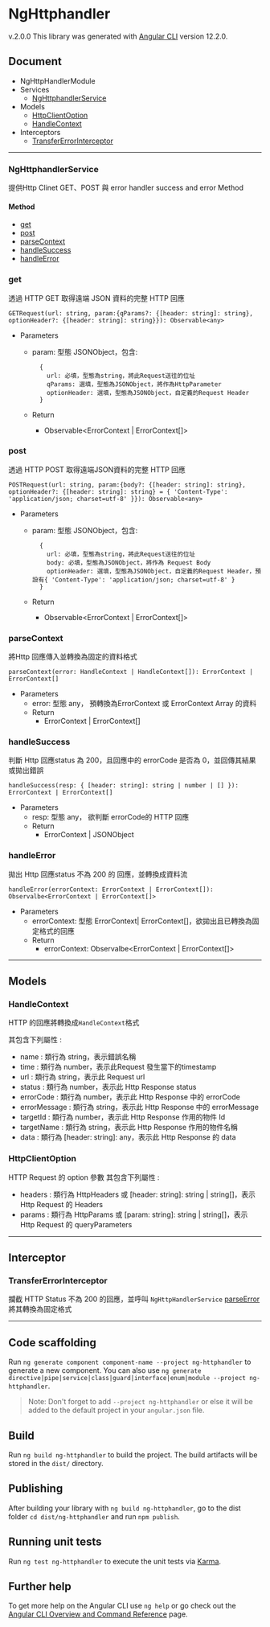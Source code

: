 # NgHttphandler

v.2.0.0
This library was generated with [Angular CLI](https://github.com/angular/angular-cli) version 12.2.0.

## Document
- NgHttpHandlerModule
- Services
  - [NgHttphandlerService](#NgHttphandlerService)
- Models
  - [HttpClientOption](#HttpClientOption)
  - [HandleContext](#HandleContext)
- Interceptors
  - [TransferErrorInterceptor](#TransferErrorInterceptor)

------------

### NgHttphandlerService

提供Http Clinet GET、POST 與 error handler success and error Method

#### Method

- [get](#get)
- [post](#post)
- [parseContext](#parseContext)
- [handleSuccess](#handleSuccess)
- [handleError](#handleError)

### get

透過 HTTP GET 取得遠端 JSON 資料的完整 HTTP 回應

`GETRequest(url: string, param:{qParams?: {[header: string]: string}, optionHeader?: {[header: string]: string}}): Observable<any>`

- Parameters
  - param: 型態 JSONObject，包含:  
      
          {
            url: 必填，型態為string，將此Request送往的位址
            qParams: 選填，型態為JSONObject，將作為HttpParameter
            optionHeader: 選填，型態為JSONObject，自定義的Request Header
          }
  - Return
    - Observable&lt;ErrorContext | ErrorContext[]&gt;

### post

透過 HTTP POST 取得遠端JSON資料的完整 HTTP 回應

`POSTRequest(url: string, param:{body?: {[header: string]: string}, optionHeader?: {[header: string]: string} = { 'Content-Type': 'application/json; charset=utf-8' }}): Observable<any>`

- Parameters
  - param: 型態 JSONObject，包含:  
      
          {
            url: 必填，型態為string，將此Request送往的位址
            body: 必填，型態為JSONObject，將作為 Request Body
            optionHeader: 選填，型態為JSONObject，自定義的Request Header，預設有{ 'Content-Type': 'application/json; charset=utf-8' }
          }
  - Return
    - Observable&lt;ErrorContext | ErrorContext[]&gt;


### parseContext

將Http 回應傳入並轉換為固定的資料格式

`parseContext(error: HandleContext | HandleContext[]): ErrorContext | ErrorContext[]`

- Parameters
  - error: 型態 any， 預轉換為ErrorContext 或 ErrorContext Array 的資料
  - Return
    - ErrorContext |  ErrorContext[]

### handleSuccess

判斷 Http 回應status 為 200，且回應中的 errorCode 是否為 0，並回傳其結果或拋出錯誤

`handleSuccess(resp: { [header: string]: string | number | [] }): ErrorContext | ErrorContext[]`

- Parameters
  - resp: 型態 any， 欲判斷 errorCode的 HTTP 回應
  - Return
    - ErrorContext |  JSONObject

### handleError

拋出 Http 回應status 不為 200 的 回應，並轉換成資料流

`handleError(errorContext: ErrorContext | ErrorContext[]): Observalbe<ErrorContext | ErrorContext[]>`

- Parameters
  - errorContext: 型態 ErrorContext| ErrorContext[]，欲拋出且已轉換為固定格式的回應
  - Return
    - errorContext: Observalbe<ErrorContext | ErrorContext[]>

------------
## Models

### HandleContext

HTTP 的回應將轉換成`HandleContext`格式

其包含下列屬性 : 

- name         :  類行為 string，表示錯誤名稱
- time         :  類行為 number，表示此Request 發生當下的timestamp
- url          :  類行為 string，表示此 Request url
- status       :  類行為 number，表示此 Http Response status
- errorCode    :  類行為 number，表示此 Http Response 中的 errorCode
- errorMessage :  類行為 string，表示此 Http Response 中的 errorMessage
- targetId     :  類行為 number，表示此 Http Response 作用的物件 Id
- targetName   :  類行為 string，表示此 Http Response 作用的物件名稱
- data         :  類行為 [header: string]: any，表示此 Http Response 的 data

### HttpClientOption

HTTP Request 的 option 參數
其包含下列屬性 : 

- headers        :  類行為 HttpHeaders 或 [header: string]: string | string[]，表示Http Request 的 Headers
- params         :  類行為 HttpParams 或 [param: string]: string | string[]，表示 Http Request 的 queryParameters


------------

## Interceptor

### TransferErrorInterceptor

攔截 HTTP Status 不為 200 的回應，並呼叫 `NgHttpHandlerService` [parseError](#parseError) 將其轉換為固定格式

------------

## Code scaffolding

Run `ng generate component component-name --project ng-httphandler` to generate a new component. You can also use `ng generate directive|pipe|service|class|guard|interface|enum|module --project ng-httphandler`.
> Note: Don't forget to add `--project ng-httphandler` or else it will be added to the default project in your `angular.json` file. 

## Build

Run `ng build ng-httphandler` to build the project. The build artifacts will be stored in the `dist/` directory.

## Publishing

After building your library with `ng build ng-httphandler`, go to the dist folder `cd dist/ng-httphandler` and run `npm publish`.

## Running unit tests

Run `ng test ng-httphandler` to execute the unit tests via [Karma](https://karma-runner.github.io).

## Further help

To get more help on the Angular CLI use `ng help` or go check out the [Angular CLI Overview and Command Reference](https://angular.io/cli) page.
